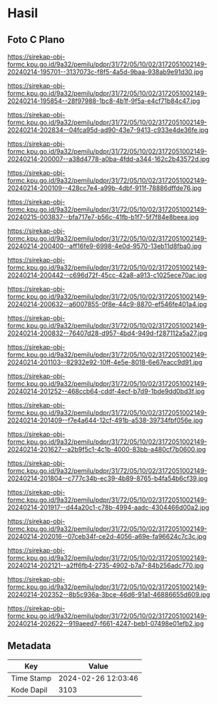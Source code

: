 # Hasil

## Foto C Plano

https://sirekap-obj-formc.kpu.go.id/9a32/pemilu/pdpr/31/72/05/10/02/3172051002149-20240214-195701--3137073c-f8f5-4a5d-9baa-938ab9e91d30.jpg

https://sirekap-obj-formc.kpu.go.id/9a32/pemilu/pdpr/31/72/05/10/02/3172051002149-20240214-195854--28f97988-1bc8-4b1f-9f5a-e4cf71b84c47.jpg

https://sirekap-obj-formc.kpu.go.id/9a32/pemilu/pdpr/31/72/05/10/02/3172051002149-20240214-202834--04fca95d-ad90-43e7-9413-c933e4de36fe.jpg

https://sirekap-obj-formc.kpu.go.id/9a32/pemilu/pdpr/31/72/05/10/02/3172051002149-20240214-200007--a38d4778-a0ba-4fdd-a344-162c2b43572d.jpg

https://sirekap-obj-formc.kpu.go.id/9a32/pemilu/pdpr/31/72/05/10/02/3172051002149-20240214-200109--428cc7e4-a99b-4dbf-911f-78886dffde76.jpg

https://sirekap-obj-formc.kpu.go.id/9a32/pemilu/pdpr/31/72/05/10/02/3172051002149-20240215-003837--bfa717e7-b56c-41fb-b1f7-5f7f84e8beea.jpg

https://sirekap-obj-formc.kpu.go.id/9a32/pemilu/pdpr/31/72/05/10/02/3172051002149-20240214-200400--aff16fe9-6998-4e0d-9570-13eb11d8fba0.jpg

https://sirekap-obj-formc.kpu.go.id/9a32/pemilu/pdpr/31/72/05/10/02/3172051002149-20240214-200442--c696d72f-45cc-42a8-a913-c1025ece70ac.jpg

https://sirekap-obj-formc.kpu.go.id/9a32/pemilu/pdpr/31/72/05/10/02/3172051002149-20240214-200632--a6007855-0f8e-44c9-8870-ef546fe401a4.jpg

https://sirekap-obj-formc.kpu.go.id/9a32/pemilu/pdpr/31/72/05/10/02/3172051002149-20240214-200832--76407d28-d957-4bd4-949d-f287112a5a27.jpg

https://sirekap-obj-formc.kpu.go.id/9a32/pemilu/pdpr/31/72/05/10/02/3172051002149-20240214-201103--82932e92-10ff-4e5e-8018-6e67eacc9d91.jpg

https://sirekap-obj-formc.kpu.go.id/9a32/pemilu/pdpr/31/72/05/10/02/3172051002149-20240214-201252--468ccb64-cddf-4ecf-b7d9-1bde9dd0bd3f.jpg

https://sirekap-obj-formc.kpu.go.id/9a32/pemilu/pdpr/31/72/05/10/02/3172051002149-20240214-201409--f7e4a644-12cf-491b-a538-39734fbf056e.jpg

https://sirekap-obj-formc.kpu.go.id/9a32/pemilu/pdpr/31/72/05/10/02/3172051002149-20240214-201627--a2b9f5c1-4c1b-4000-83bb-a480cf7b0600.jpg

https://sirekap-obj-formc.kpu.go.id/9a32/pemilu/pdpr/31/72/05/10/02/3172051002149-20240214-201804--c777c34b-ec39-4b89-8765-b4fa54b6cf39.jpg

https://sirekap-obj-formc.kpu.go.id/9a32/pemilu/pdpr/31/72/05/10/02/3172051002149-20240214-201917--d44a20c1-c78b-4994-aadc-4304466d00a2.jpg

https://sirekap-obj-formc.kpu.go.id/9a32/pemilu/pdpr/31/72/05/10/02/3172051002149-20240214-202016--07ceb34f-ce2d-4056-a69e-fa96624c7c3c.jpg

https://sirekap-obj-formc.kpu.go.id/9a32/pemilu/pdpr/31/72/05/10/02/3172051002149-20240214-202121--a2ff6fb4-2735-4902-b7a7-84b256adc770.jpg

https://sirekap-obj-formc.kpu.go.id/9a32/pemilu/pdpr/31/72/05/10/02/3172051002149-20240214-202352--8b5c936a-3bce-46d6-91a1-46886655d609.jpg

https://sirekap-obj-formc.kpu.go.id/9a32/pemilu/pdpr/31/72/05/10/02/3172051002149-20240214-202622--919aeed7-f661-4247-beb1-07498e01efb2.jpg


## Metadata

| Key        | Value               |
| ---------- | ------------------- |
| Time Stamp | 2024-02-26 12:03:46 |
| Kode Dapil | 3103                |



